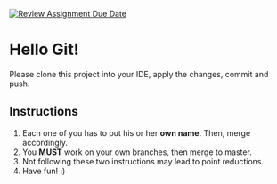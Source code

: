[![Review Assignment Due Date](https://classroom.github.com/assets/deadline-readme-button-22041afd0340ce965d47ae6ef1cefeee28c7c493a6346c4f15d667ab976d596c.svg)](https://classroom.github.com/a/VsdCs8JJ)
# Hello Git!

Please clone this project into your IDE, apply the changes, commit and push.

## Instructions

1. Each one of you has to put his or her **own name**. Then, merge accordingly.
2. You **MUST** work on your own branches, then merge to master.
3. Not following these two instructions may lead to point reductions.
4. Have fun! :)